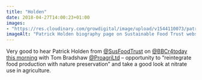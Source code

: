 ```yaml
---
title: "Holden"
date: 2018-04-27T14:00:23+01:00
images: 
- "https://res.cloudinary.com/growdigital/image/upload/v1544110073/patrick-holden-39929349310.png"
imageAlt: "Patrick Holden biography page on Sustainable Food Trust website"
---
```


Very good to hear Patrick Holden from [@SusFoodTrust](https://twitter.com/SusFoodTrust) on [@BBCr4today](https://twitter.com/@BBCr4today) [this morning](https://www.bbc.co.uk/programmes/b09zt3qn) with Tom Bradshaw [@ProagriLtd](https://twitter.com/@ProagriLtd) – opportunity to “reintegrate food production with nature preservation” and take a good look at nitrate use in agriculture.
